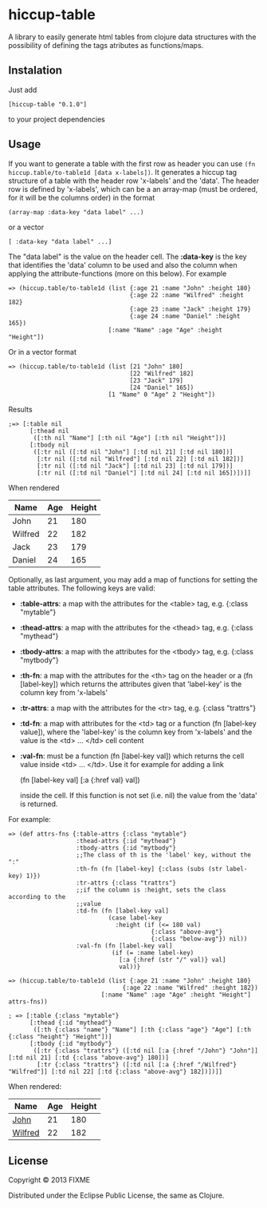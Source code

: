# hiccup-table

A library to easily generate html tables from clojure data structures with the possibility of defining the tags atributes as functions/maps.

## Instalation
Just add

    [hiccup-table "0.1.0"]

to your project dependencies

## Usage

If you want to generate a table with the first row as header you can use ```(fn hiccup.table/to-table1d [data x-labels])```. It generates a hiccup tag structure of a table with the header row 'x-labels' and the 'data'.
The header row is defined by 'x-labels', which can be a an array-map (must be ordered, for it will be the columns order) in the format
 
    (array-map :data-key "data label" ...)

or a vector

    [ :data-key "data label" ...] 

The "data label" is the value on the header cell. The **:data-key** is the key that identifies the 'data' column to be used and also the column when applying the attribute-functions (more on this below). For example

    => (hiccup.table/to-table1d (list {:age 21 :name "John" :height 180}
                                      {:age 22 :name "Wilfred" :height 182}
                                      {:age 23 :name "Jack" :height 179}
                                      {:age 24 :name "Daniel" :height 165})
                                [:name "Name" :age "Age" :height "Height"]) 

Or in a vector format

    => (hiccup.table/to-table1d (list [21 "John" 180]
                                      [22 "Wilfred" 182]
                                      [23 "Jack" 179]
                                      [24 "Daniel" 165])
                                [1 "Name" 0 "Age" 2 "Height"])
                              
Results

    ;=> [:table nil
          [:thead nil
           ([:th nil "Name"] [:th nil "Age"] [:th nil "Height"])]
          [:tbody nil
           ([:tr nil ([:td nil "John"] [:td nil 21] [:td nil 180])]
            [:tr nil ([:td nil "Wilfred"] [:td nil 22] [:td nil 182])]
            [:tr nil ([:td nil "Jack"] [:td nil 23] [:td nil 179])]
            [:tr nil ([:td nil "Daniel"] [:td nil 24] [:td nil 165])])]]

When rendered

<table><thead><th>Name</th><th>Age</th><th>Height</th></thead><tbody><tr><td>John</td><td>21</td><td>180</td></tr><tr><td>Wilfred</td><td>22</td><td>182</td></tr><tr><td>Jack</td><td>23</td><td>179</td></tr><tr><td>Daniel</td><td>24</td><td>165</td></tr></tbody></table>

Optionally, as last argument, you may add a map of functions for setting the table attributes. The following keys are valid:

* **:table-attrs**: a map with the attributes for the \<table\> tag, e.g. {:class "mytable"}
* **:thead-attrs**: a map with the attributes for the \<thead\> tag, e.g. {:class "mythead"}
* **:tbody-attrs**: a map with the attributes for the \<tbody\> tag, e.g. {:class "mytbody"}
* **:th-fn**: a map with the attributes for the \<th\> tag on the header or a (fn [label-key]) which returns the attributes given that 'label-key' is the column key from 'x-labels'
* **:tr-attrs**: a map with the attributes for the \<tr\> tag, e.g. {:class "trattrs"}
* **:td-fn**: a map with attributes for the \<td\> tag or a function (fn [label-key value]), where the 'label-key' is the column key from 'x-labels' and the value is the \<td\> ... \</td\> cell content
* **:val-fn**: must be a function (fn [label-key val]) which returns the cell value inside \<td\> ... \</td\>. Use it for example for adding a link 

     (fn [label-key val] 
         [:a {:href val} val]) 
        
   inside the cell. If this function is not set (i.e. nil) the value from the 'data' is returned.

For example:

    => (def attrs-fns {:table-attrs {:class "mytable"}
                       :thead-attrs {:id "mythead"}
                       :tbody-attrs {:id "mytbody"}
                       ;;The class of th is the 'label' key, without the ":"
                       :th-fn (fn [label-key] {:class (subs (str label-key) 1)})
                       :tr-attrs {:class "trattrs"}
                       ;;if the column is :height, sets the class according to the
                       ;;value
                       :td-fn (fn [label-key val]
                                (case label-key
                                  :height (if (<= 180 val)
                                            {:class "above-avg"}
                                            {:class "below-avg"}) nil))
                       :val-fn (fn [label-key val]
                                 (if (= :name label-key)
                                   [:a {:href (str "/" val)} val]
                                   val))}
                                   
    => (hiccup.table/to-table1d (list {:age 21 :name "John" :height 180}
                                    {:age 22 :name "Wilfred" :height 182})
                              [:name "Name" :age "Age" :height "Height"] attrs-fns))
                              
    ; => [:table {:class "mytable"}
          [:thead {:id "mythead"}
           ([:th {:class "name"} "Name"] [:th {:class "age"} "Age"] [:th {:class "height"} "Height"])]
          [:tbody {:id "mytbody"}
           ([:tr {:class "trattrs"} ([:td nil [:a {:href "/John"} "John"]] [:td nil 21] [:td {:class "above-avg"} 180])]
            [:tr {:class "trattrs"} ([:td nil [:a {:href "/Wilfred"} "Wilfred"]] [:td nil 22] [:td {:class "above-avg"} 182])])]]

When rendered:

<table class="mytable"><thead id="mythead"><th class="name">Name</th><th class="age">Age</th><th class="height">Height</th></thead><tbody id="mytbody"><tr class="trattrs"><td><a href="/John">John</a></td><td>21</td><td class="above-avg">180</td></tr><tr class="trattrs"><td><a href="/Wilfred">Wilfred</a></td><td>22</td><td class="above-avg">182</td></tr></tbody></table>


## License

Copyright © 2013 FIXME

Distributed under the Eclipse Public License, the same as Clojure.
